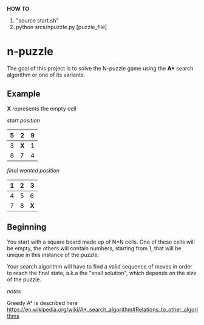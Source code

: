 **HOW TO**

1. "source start.sh"
2. python srcs/npuzzle.py [puzzle_file]

# n-puzzle

The goal of this project is to solve the N-puzzle game using the __A*__ search algorithm or one of its variants.

## Example

**X** represents the empty cell

_start position_

 5 | 2  | 9 
--| -- | --
3 | **X** | 1
8 | 7 | 4

_final wanted position_

 1 | 2  | 3 
--| -- | --
4 | 5 | 6
7 | 8 | **X**

## Beginning
You start with a square board made up of N*N cells. One of these cells will be empty, the others will contain numbers, starting from 1, that will be unique in this instance of the puzzle.


Your search algorithm will have to find a valid sequence of moves in order to reach the
final state, a.k.a the "snail solution", which depends on the size of the puzzle.


_notes_

Greedy A* is described here https://en.wikipedia.org/wiki/A*_search_algorithm#Relations_to_other_algorithms

